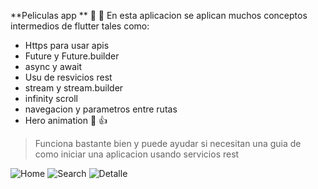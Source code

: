 **Peliculas app **  🎥 :movie_camera:
En esta aplicacion se aplican muchos conceptos intermedios de flutter tales como:
- Https para usar apis
- Future y Future.builder
- async y await
- Usu de resvicios rest
- stream y stream.builder
- infinity scroll
- navegacion y parametros entre rutas
- Hero animation
:pencil: :thumbsup:
> Funciona bastante bien y puede ayudar si necesitan una guia de como iniciar una aplicacion usando servicios rest

![Home](https://res.cloudinary.com/dzxmrgbiy/image/upload/v1568600950/Captura.png "Home")
![Search](https://res.cloudinary.com/dzxmrgbiy/image/upload/v1568600947/Captura4.png "Search")
![Detalle](https://res.cloudinary.com/dzxmrgbiy/image/upload/v1568600947/Captura2.png "Detalle")






